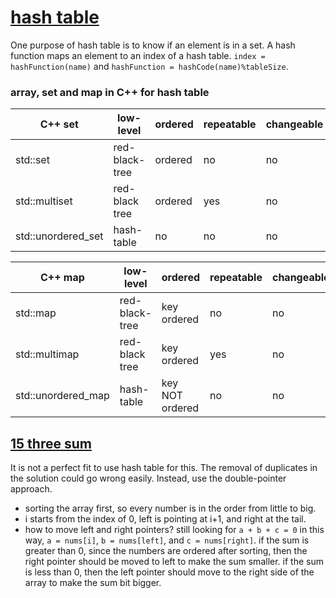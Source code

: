 # [hash table](https://en.wikipedia.org/wiki/Hash_table)

One purpose of hash table is to know if an element is in a set. A hash function maps an element to an index of a hash table. ```index = hashFunction(name)``` and ```hashFunction = hashCode(name)%tableSize```. 

### array, set and map in C++ for hash table

| C++ set | low-level | ordered | repeatable | changeable | efficiency | add/delete |
| ------- | --------- | ------- | ---------- | ---------- | ---------- | ---------- | 
| std::set | red-black-tree | ordered | no | no | O(logN) | O(logN) |
| std::multiset | red-black tree | ordered | yes | no | O(logN) | O(logN) |
| std::unordered_set | hash-table | no | no | no | O(1) | O(1) |

| C++ map | low-level | ordered | repeatable | changeable | efficiency | add/delete |
| ------- | --------- | ------- | ---------- | ---------- | ---------- | ---------- | 
| std::map | red-black-tree | key ordered | no | no | O(logN) | O(logN) |
| std::multimap | red-black tree | key ordered | yes | no | O(logN) | O(logN) |
| std::unordered_map | hash-table | key NOT ordered | no | no | O(1) | O(1) |

## [15 three sum](https://leetcode.com/problems/3sum/)

It is not a perfect fit to use hash table for this. The removal of duplicates in the solution could go wrong easily. Instead, use the double-pointer approach.

* sorting the array first, so every number is in the order from little to big.
* i starts from the index of 0, left is pointing at i+1, and right at the tail.
* how to move left and right pointers? still looking for ```a + b + c = 0``` in this way, ```a = nums[i]```, ```b = nums[left]```, and ```c = nums[right]```. if the sum is greater than 0, since the numbers are ordered after sorting, then the right pointer should be moved to left to make the sum smaller. if the sum is less than 0, then the left pointer should move to the right side of the array to make the sum bit bigger.


